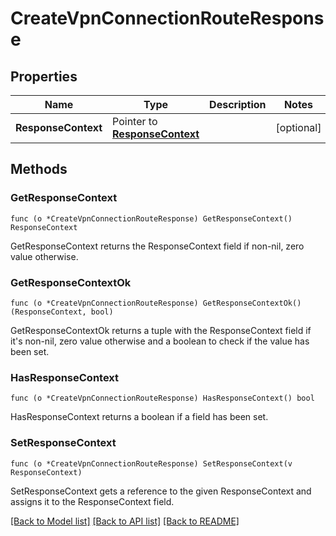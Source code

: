 # CreateVpnConnectionRouteResponse

## Properties

Name | Type | Description | Notes
------------ | ------------- | ------------- | -------------
**ResponseContext** | Pointer to [**ResponseContext**](ResponseContext.md) |  | [optional] 

## Methods

### GetResponseContext

`func (o *CreateVpnConnectionRouteResponse) GetResponseContext() ResponseContext`

GetResponseContext returns the ResponseContext field if non-nil, zero value otherwise.

### GetResponseContextOk

`func (o *CreateVpnConnectionRouteResponse) GetResponseContextOk() (ResponseContext, bool)`

GetResponseContextOk returns a tuple with the ResponseContext field if it's non-nil, zero value otherwise
and a boolean to check if the value has been set.

### HasResponseContext

`func (o *CreateVpnConnectionRouteResponse) HasResponseContext() bool`

HasResponseContext returns a boolean if a field has been set.

### SetResponseContext

`func (o *CreateVpnConnectionRouteResponse) SetResponseContext(v ResponseContext)`

SetResponseContext gets a reference to the given ResponseContext and assigns it to the ResponseContext field.


[[Back to Model list]](../README.md#documentation-for-models) [[Back to API list]](../README.md#documentation-for-api-endpoints) [[Back to README]](../README.md)


